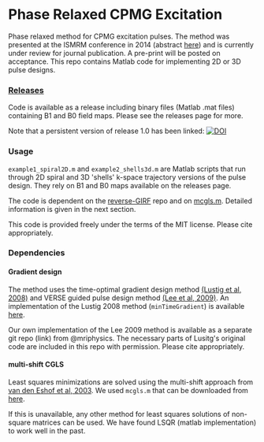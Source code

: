 # Phase Relaxed CPMG Excitation
Phase relaxed method for CPMG excitation pulses. The method was presented at the ISMRM conference in 2014 (abstract [here](https://kclpure.kcl.ac.uk/portal/files/38148970/0948.pdf)) and is currently under review for journal publication. A pre-print will be posted on acceptance. This repo contains Matlab code for implementing 2D or 3D pulse designs.

### [Releases](link)
Code is available as a release including binary files (Matlab .mat files) containing B1 and B0 field maps. Please see the releases page for more.

Note that a persistent version of release 1.0 has been linked: [![DOI](https://zenodo.org/badge/doi/10.5281/zenodo.19957.svg)](http://dx.doi.org/10.5281/zenodo.19957)

### Usage
`example1_spiral2D.m` and `example2_shells3d.m` are Matlab scripts that run through 2D spiral and 3D 'shells' k-space trajectory versions of the pulse design. They rely on B1 and B0 maps available on the releases page.

The code is dependent on the [reverse-GIRF](link) repo and on [mcgls.m](http://m2matlabdb.ma.tum.de/download.jsp?MC_ID=3&SC_ID=10&MP_ID=126). Detailed information is given in the next section.

This code is provided freely under the terms of the MIT license. Please cite appropriately.

### Dependencies  

#### Gradient design
The method uses the time-optimal gradient design method [(Lustig et al, 2008)](http://doi.org/10.1109/TMI.2008.922699) and VERSE guided pulse design method [(Lee et al, 2009)](http://doi.org/10.1002/mrm.21950). An implementation of the Lustig 2008 method (`minTimeGradient`) is available  [here](http://www.eecs.berkeley.edu/~mlustig/Software.html).

Our own implementation of the Lee 2009 method is available as a separate git repo (link) from @mriphysics. The necessary parts of Lusitg's original code are included in this repo with permission. Please cite appropriately.

#### multi-shift CGLS
Least squares minimizations are solved using the multi-shift approach from [van den Eshof et al, 2003](http://doi.org/10.1016/j.apnum.2003.11.010). We used `mcgls.m` that can be downloaded from [here](http://m2matlabdb.ma.tum.de/download.jsp?MC_ID=3&SC_ID=10&MP_ID=126).

If this is unavailable, any other method for least squares solutions of non-square matrices can be used. We have found LSQR (matlab implementation) to work well in the past.
